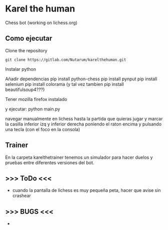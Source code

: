 # Karel the human
Chess bot (working on lichess.org)

## Como ejecutar
Clone the repository
```
git clone https://gitlab.com/Nutarum/karelthehuman.git
```

Instalar python

Añadir dependencias
pip install python-chess
pip install pynput
pip install selenium
pip install colorama
(y tal vez tambien pip install beautifulsoup4???)

Tener mozilla firefox instalado

y ejecutar:
python main.py

navegar manualmente en lichess hasta la partida que quieras jugar
y marcar la casilla inferior izq y inferior derecha poniendo el raton encima
y pulsando una tecla (con el foco en la consola)

## Trainer
En la carpeta karelthetrainer tenemos un simulador para hacer duelos y pruebas entre diferentes versiones del bot.

## >>> ToDo <<<
- cuando la pantalla de lichess es muy pequeña peta, hacer que avise sin crashear

## >>> BUGS <<<
- 

